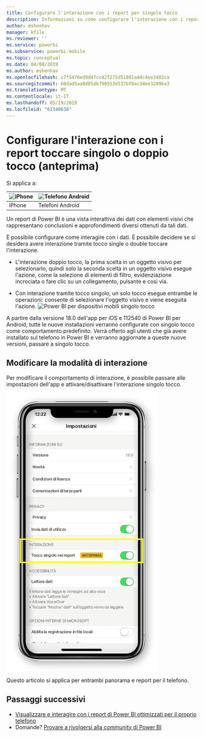 ```yaml
---
title: Configurare l'interazione con i report per singolo tocco
description: Informazioni su come configurare l'interazione con i report a tap singole o doppie.
author: mshenhav
manager: kfile
ms.reviewer: ''
ms.service: powerbi
ms.subservice: powerbi-mobile
ms.topic: conceptual
ms.date: 04/08/2019
ms.author: mshenhav
ms.openlocfilehash: c7f5476ed9d47cc42f275d51801a44c4ee3482ca
ms.sourcegitcommit: 60dad5aa0d85db790553e537bf8ac34ee3289ba3
ms.translationtype: MT
ms.contentlocale: it-IT
ms.lasthandoff: 05/29/2019
ms.locfileid: "61340638"
---
```

# <a name="configure-report-interaction-to-single-tap-or-double-tap-preview"></a>Configurare l'interazione con i report toccare singolo o doppio tocco (anteprima)
Si applica a:

| ![iPhone](././media/mobile-reports-in-the-mobile-apps/ios-logo-40-px.png) | ![Telefono Android](././media/mobile-reports-in-the-mobile-apps/android-logo-40-px.png) | 
|:--- |:--- |
| iPhone |Telefoni Android |

Un report di Power BI è una vista interattiva dei dati con elementi visivi che rappresentano conclusioni e approfondimenti diversi ottenuti da tali dati.

È possibile configurare come interagire con i dati. È possibile decidere se si desidera avere interazione tramite tocco single o double toccare l'interazione.

* L'interazione doppio tocco, la prima scelta in un oggetto visivo per selezionarlo, quindi solo la seconda scelta in un oggetto visivo esegue l'azione, come la selezione di elementi di filtro, evidenziazione incrociata o fare clic su un collegamento, pulsante e così via.

* Con interazione tramite tocco singolo, un solo tocco esegue entrambe le operazioni: consente di selezionare l'oggetto visivo e viene eseguita l'azione.
![Power BI per dispositivi mobili singolo tocco](./media/mobile-app-single-tap/single-tap-2.gif)


A partire dalla versione 18.0 dell'app per iOS e 112540 di Power BI per Android, tutte le nuove installazioni verranno configurate con singolo tocco come comportamento predefinito.
Verrà offerto agli utenti che già avere installato sul telefono in Power BI e verranno aggiornate a queste nuove versioni, passare a singolo tocco.

## <a name="change-interaction-behavior"></a>Modificare la modalità di interazione

Per modificare il comportamento di interazione, è possibile passare alle impostazioni dell'app e attivare/disattivare l'interazione singolo tocco.

![Power BI per dispositivi mobili modificare interazione con i report](./media/mobile-app-single-tap/configure-single-tap.png)

Questo articolo si applica per entrambi panorama e report per il telefono.

## <a name="next-steps"></a>Passaggi successivi
* [Visualizzare e interagire con i report di Power BI ottimizzati per il proprio telefono](mobile-apps-view-phone-report.md)
* Domande? [Provare a rivolgersi alla community di Power BI](http://community.powerbi.com/)

